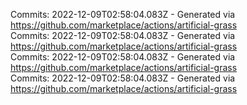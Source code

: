 Commits: 2022-12-09T02:58:04.083Z - Generated via https://github.com/marketplace/actions/artificial-grass
<br>
Commits: 2022-12-09T02:58:04.083Z - Generated via https://github.com/marketplace/actions/artificial-grass
<br>
Commits: 2022-12-09T02:58:04.083Z - Generated via https://github.com/marketplace/actions/artificial-grass
<br>
Commits: 2022-12-09T02:58:04.083Z - Generated via https://github.com/marketplace/actions/artificial-grass
<br>
